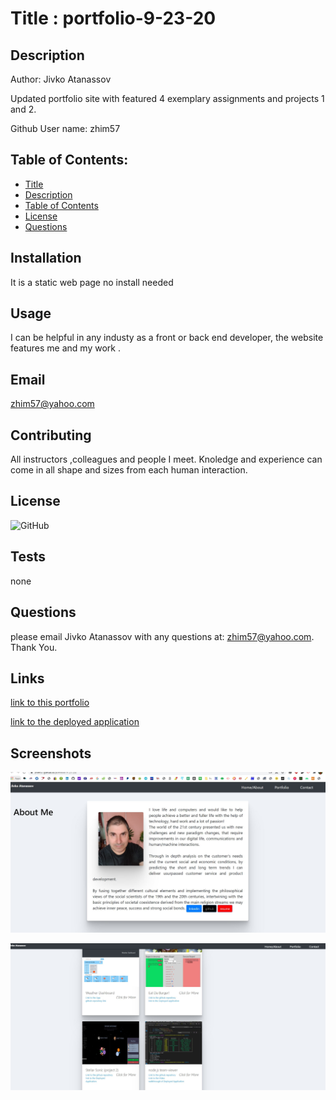 
    
# Title : portfolio-9-23-20

## Description
Author: Jivko Atanassov

Updated portfolio site with featured 4 exemplary assignments and projects 1 and 2.

Github User name: zhim57

## Table of Contents:
- [Title](#title)
- [Description](#description)
- [Table of Contents](#table-of-contents)
- [License](#licence)
- [Questions](#questions)

## Installation
It is a static web page no install needed
## Usage

I can be helpful in any industy as a front or back end developer, the website features me and my work .
## Email
zhim57@yahoo.com
## Contributing
All instructors ,colleagues and people I meet. Knoledge and experience can come in all shape and sizes from each human interaction.
## License
![GitHub](https://img.shields.io/github/license/zhim57/portfolio-9-23-20)

## Tests
none

## Questions
please email Jivko Atanassov with any questions at: zhim57@yahoo.com. Thank You.

## Links

[link to this portfolio](https://zhim57.github.io/portfolio-9-23-20/)

[link to the deployed application](https://zhim57.github.io/portfolio-9-23-20/)
  

## Screenshots

![screenshot no.1 of the working application](portfolio-9-23-20-1.JPG)

![screenshot no.2 of the working application](portfolio-9-23-20-2.JPG)


  